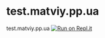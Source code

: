 # test.matviy.pp.ua
test.matviy.pp.ua
[![Run on Repl.it](https://repl.it/badge/github/MatviyRoman/test.matviy.pp.ua)](https://repl.it/github/MatviyRoman/test.matviy.pp.ua)
